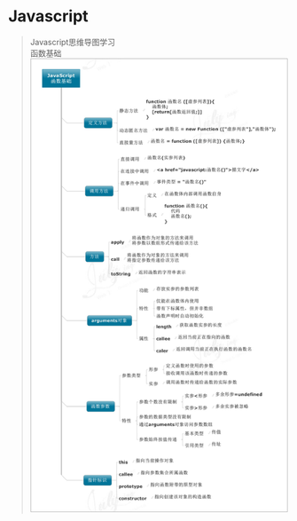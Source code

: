# Javascript
>Javascript思维导图学习     
函数基础
![函数基础](https://github.com/Mr-LiXianSheng/Javascript/blob/master/images/%E5%87%BD%E6%95%B0%E5%9F%BA%E7%A1%80.gif "函数基础")  